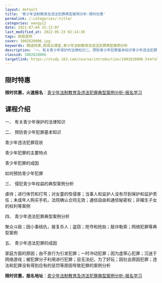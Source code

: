 ```yaml
---
layout: default
title: '青少年法制教育及违法犯罪典型案例分析-限时优惠'
permalink: /:categories/:title/
categories: wangyi2
date: 2021-07-04 15:12:07
last_modified_at: 2022-05-23 02:14:38
tags: 网易提供
cover: 1002828006.jpg
keywords: 精选网课,网易云课堂,青少年法制教育及违法犯罪典型案例分析
description: '一、有关青少年保护的法律知识二、预防青少年犯罪基本知识青少年违法犯罪现状青少年犯罪的主要特点青少年犯罪的成因如何预防青少'
classid: 1002828006
targetlink: https://study.163.com/course/introduction/1002828006.htm?share=1&shareId=1025206652&utm_campaign=share&utm_medium=iphoneShare&utm_source=&utm_u=1025206652
---
```


## 限时特惠

**限时优惠，火速报名**：[青少年法制教育及违法犯罪典型案例分析-报名学习](https://study.163.com/course/introduction/1002828006.htm?share=1&shareId=1025206652&utm_campaign=share&utm_medium=iphoneShare&utm_source=&utm_u=1025206652)

## 课程介绍

一、	有关青少年保护的法律知识

二、	预防青少年犯罪基本知识

   青少年违法犯罪现状

   青少年犯罪的主要特点

   青少年犯罪的成因

   如何预防青少年犯罪

三、	侵犯青少年权益的典型案例分析

  虐待；进行体罚和打骂；对女童的性侵害；当事人和监护人没有尽到保护和监护责任；未成年人购买手机，法院确认合同无效；通信自由和通信秘密权；非婚生子女的权利等案例

四、	青少年违法犯罪典型案例分析

聚众斗殴；因小事结仇，报复杀人；盗窃；抢夺和抢劫；敲诈勒索；网络犯罪等典型案例

五、	青少年违法犯罪的成因

家庭方面的原因；由不良行为引发犯罪；一时冲动犯罪；因为虚荣心犯罪；沉迷于网络游戏；被犯罪分子利用进行犯罪；目无法纪，为了好玩；因社会原因犯罪；违法和犯罪没有得到应有的惩罚等原因导致犯罪的案例分析

**限时优惠，报名地址**：[青少年法制教育及违法犯罪典型案例分析-报名学习](https://study.163.com/course/introduction/1002828006.htm?share=1&shareId=1025206652&utm_campaign=share&utm_medium=iphoneShare&utm_source=&utm_u=1025206652)

